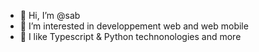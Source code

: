 - 👋 Hi, I’m @sab
- 👀 I’m interested in developpement web and web mobile
- 💞️ I like Typescript & Python technonologies and more
  


